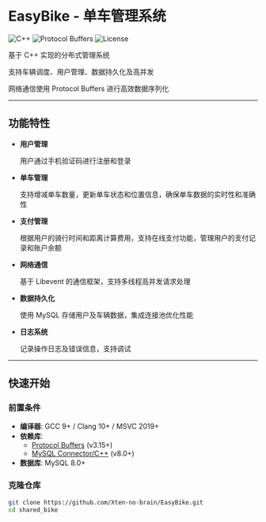 # EasyBike - 单车管理系统

![C++](https://img.shields.io/badge/C++-11-blue) 
![Protocol Buffers](https://img.shields.io/badge/Protocol_Buffers-v3.15.8-green)
![License](https://img.shields.io/badge/License-MIT-orange)

基于 C++ 实现的分布式管理系统

支持车辆调度、用户管理、数据持久化及高并发

网络通信使用 Protocol Buffers 进行高效数据序列化

---

## 功能特性

- **用户管理**

  用户通过手机验证码进行注册和登录

- **单车管理**

  支持增减单车数量，更新单车状态和位置信息，确保单车数据的实时性和准确性

- **支付管理**

  根据用户的骑行时间和距离计算费用，支持在线支付功能，管理用户的支付记录和账户余额

- **网络通信**  

  基于 Libevent 的通信框架，支持多线程高并发请求处理

- **数据持久化**  

  使用 MySQL 存储用户及车辆数据，集成连接池优化性能

- **日志系统**  

  记录操作日志及错误信息，支持调试

---

## 快速开始

### 前置条件

- **编译器**: GCC 9+ / Clang 10+ / MSVC 2019+
- **依赖库**:
  - [Protocol Buffers](https://github.com/protocolbuffers/protobuf) (v3.15+)
  - [MySQL Connector/C++](https://dev.mysql.com/downloads/connector/cpp/) (v8.0+)
- **数据库**: MySQL 8.0+

### 克隆仓库

```bash
git clone https://github.com/Xten-no-brain/EasyBike.git
cd shared_bike

```
